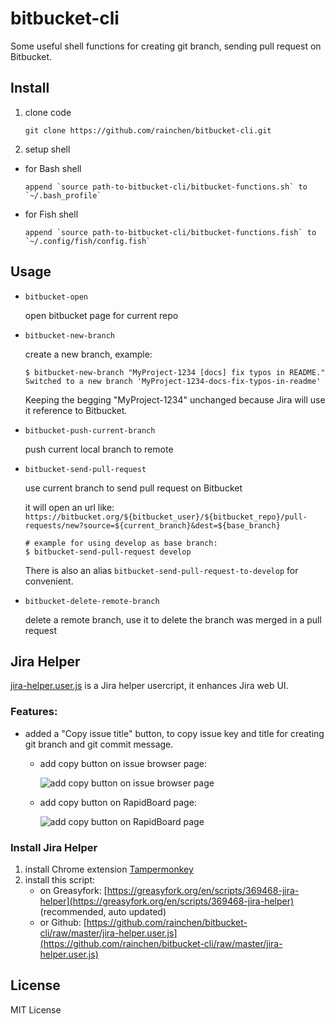 # bitbucket-cli

Some useful shell functions for creating git branch, sending pull request on Bitbucket.

## Install

1. clone code

    `git clone https://github.com/rainchen/bitbucket-cli.git`

2. setup shell

  - for Bash shell

        append `source path-to-bitbucket-cli/bitbucket-functions.sh` to `~/.bash_profile`

  - for Fish shell

        append `source path-to-bitbucket-cli/bitbucket-functions.fish` to `~/.config/fish/config.fish`

## Usage

* `bitbucket-open`

    open bitbucket page for current repo

* `bitbucket-new-branch`

    create a new branch, example:

    ```
    $ bitbucket-new-branch "MyProject-1234 [docs] fix typos in README."
    Switched to a new branch 'MyProject-1234-docs-fix-typos-in-readme'
    ```

    Keeping the begging "MyProject-1234" unchanged because Jira will use it reference to Bitbucket.


* `bitbucket-push-current-branch`

    push current local branch to remote


* `bitbucket-send-pull-request`

    use current branch to send pull request on Bitbucket

    it will open an url like: `https://bitbucket.org/${bitbucket_user}/${bitbucket_repo}/pull-requests/new?source=${current_branch}&dest=${base_branch}`

    ```
    # example for using develop as base branch:
    $ bitbucket-send-pull-request develop
    ```

    There is also an alias `bitbucket-send-pull-request-to-develop` for convenient.

* `bitbucket-delete-remote-branch`

    delete a remote branch, use it to delete the branch was merged in a pull request

## Jira Helper

[jira-helper.user.js]() is a Jira helper usercript, it enhances Jira web UI.

### Features:

* added a "Copy issue title" button, to copy issue key and title for creating git branch and git commit message.

    - add copy button on issue browser page:
    
        ![add copy button on issue browser page](https://user-images.githubusercontent.com/71397/41328743-4b7078a8-6efc-11e8-9886-2eef18e3441f.png)
    
    - add copy button on RapidBoard page:
    
        ![add copy button on RapidBoard page](https://user-images.githubusercontent.com/71397/41328760-6313a1c4-6efc-11e8-8ffe-b695f417e650.png)


### Install Jira Helper

1. install Chrome extension [Tampermonkey](https://chrome.google.com/webstore/detail/tampermonkey/dhdgffkkebhmkfjojejmpbldmpobfkfo)
2. install this script: 
    * on Greasyfork: [https://greasyfork.org/en/scripts/369468-jira-helper](https://greasyfork.org/en/scripts/369468-jira-helper) (recommended, auto updated) 
    * or Github: [https://github.com/rainchen/bitbucket-cli/raw/master/jira-helper.user.js](https://github.com/rainchen/bitbucket-cli/raw/master/jira-helper.user.js)

## License

MIT License



